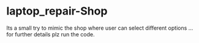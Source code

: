 # laptop_repair-Shop

Its a small try to mimic the shop where user can select different options ... 
for further details plz run the code.
